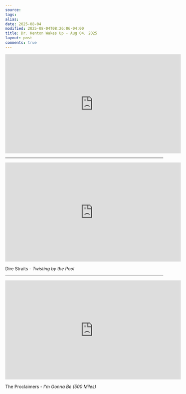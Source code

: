 ```yaml
---
source:
tags:
alias:
date: 2025-08-04
modified: 2025-08-04T08:26:06-04:00
title: Dr. Kenton Wakes Up - Aug 04, 2025
layout: post
comments: true
---
```


  

<iframe width="560" height="315" src="https://www.youtube.com/embed/Oiv7lDUqgMM" title="YouTube video player" frameborder="0" allow="accelerometer; autoplay; clipboard-write; encrypted-media; gyroscope; picture-in-picture; web-share" allowfullscreen></iframe>

<!-- <img src="{{site.baseurl}}/images/[REPLACE]" width="560"> -->

---

<iframe width="560" height="315" src="https://www.youtube.com/embed/DsJ5aYK-S6Y?si=RtDrgTr90wTFRSx4" title="YouTube video player" frameborder="0" allow="accelerometer; autoplay; clipboard-write; encrypted-media; gyroscope; picture-in-picture; web-share" referrerpolicy="strict-origin-when-cross-origin" allowfullscreen></iframe>

Dire Straits - *Twisting by the Pool*


---

<iframe width="560" height="315" src="https://www.youtube.com/embed/aJ9usrpAPao?si=b7iNUSZYzdaQsnMZ" title="YouTube video player" frameborder="0" allow="accelerometer; autoplay; clipboard-write; encrypted-media; gyroscope; picture-in-picture; web-share" referrerpolicy="strict-origin-when-cross-origin" allowfullscreen></iframe>

The Proclaimers - *I'm Gonna Be (500 Miles)*